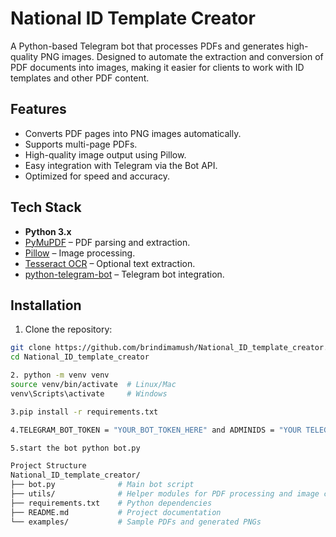 # National ID Template Creator

A Python-based Telegram bot that processes PDFs and generates high-quality PNG images. Designed to automate the extraction and conversion of PDF documents into images, making it easier for clients to work with ID templates and other PDF content.

## Features

- Converts PDF pages into PNG images automatically.
- Supports multi-page PDFs.
- High-quality image output using Pillow.
- Easy integration with Telegram via the Bot API.
- Optimized for speed and accuracy.

## Tech Stack

- **Python 3.x**
- [PyMuPDF](https://pypi.org/project/PyMuPDF/) – PDF parsing and extraction.
- [Pillow](https://pillow.readthedocs.io/) – Image processing.
- [Tesseract OCR](https://github.com/tesseract-ocr/tesseract) – Optional text extraction.
- [python-telegram-bot](https://python-telegram-bot.org/) – Telegram bot integration.

## Installation

1. Clone the repository:

```bash
git clone https://github.com/brindimamush/National_ID_template_creator.git
cd National_ID_template_creator

2. python -m venv venv
source venv/bin/activate  # Linux/Mac
venv\Scripts\activate     # Windows

3.pip install -r requirements.txt

4.TELEGRAM_BOT_TOKEN = "YOUR_BOT_TOKEN_HERE" and ADMINIDS = "YOUR TELEGRAM USER ID"

5.start the bot python bot.py

Project Structure
National_ID_template_creator/
├── bot.py              # Main bot script
├── utils/              # Helper modules for PDF processing and image conversion
├── requirements.txt    # Python dependencies
├── README.md           # Project documentation
└── examples/           # Sample PDFs and generated PNGs
